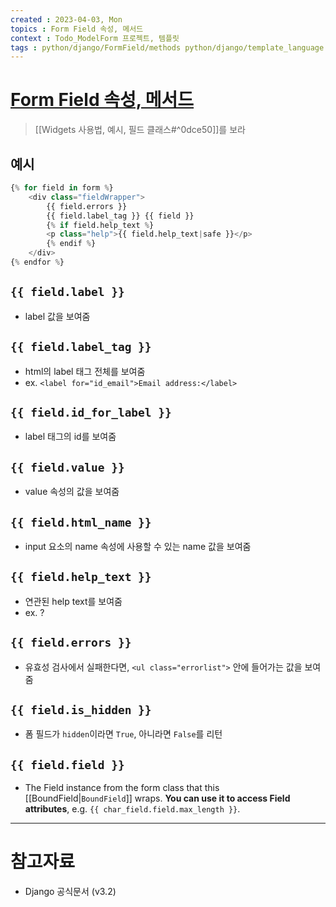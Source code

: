 ```yaml
---
created : 2023-04-03, Mon
topics : Form Field 속성, 메서드
context : Todo_ModelForm 프로젝트, 템플릿
tags : python/django/FormField/methods python/django/template_language
---
```

# [Form Field 속성, 메서드](https://docs.djangoproject.com/en/3.2/topics/forms/#looping-over-the-form-s-fields)
> [[Widgets 사용법, 예시, 필드 클래스#^0dce50]]를 보라

## 예시
```python
{% for field in form %}
    <div class="fieldWrapper">
        {{ field.errors }}
        {{ field.label_tag }} {{ field }}
        {% if field.help_text %}
        <p class="help">{{ field.help_text|safe }}</p>
        {% endif %}
    </div>
{% endfor %}
```

## `{{ field.label }}`
- label 값을 보여줌

## `{{ field.label_tag }}`
- html의 label 태그 전체를 보여줌  
- ex. `<label for="id_email">Email address:</label>`

## `{{ field.id_for_label }}`
- label 태그의 id를 보여줌

## `{{ field.value }}`
- value 속성의 값을 보여줌

## `{{ field.html_name }}`
- input 요소의 name 속성에 사용할 수 있는 name 값을 보여줌

## `{{ field.help_text }}`
- 연관된 help text를 보여줌
- ex. ?

## `{{ field.errors }}`
- 유효성 검사에서 실패한다면, `<ul class="errorlist">` 안에 들어가는 값을 보여줌

## `{{ field.is_hidden }}`
- 폼 필드가 `hidden`이라면 `True`, 아니라면 `False`를 리턴

## `{{ field.field }}`
- The Field instance from the form class that this [[BoundField|`BoundField`]] wraps. **You can use it to access Field attributes**, e.g. `{{ char_field.field.max_length }}`.

---
# 참고자료
- Django 공식문서 (v3.2)